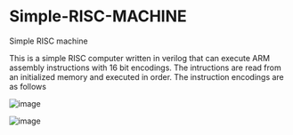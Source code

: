 # Simple-RISC-MACHINE
Simple RISC machine

This is a simple RISC computer written in verilog that can execute ARM assembly instructions with 16 bit encodings. The intructions are read from an initialized memory and executed in order.
The instruction encodings are as follows

![image](https://user-images.githubusercontent.com/73015873/153132443-40ed14b6-0f3c-44b5-9a3c-4e7ac476b4c3.png)

![image](https://user-images.githubusercontent.com/73015873/153132624-876fba9d-bf9a-47d8-8bc1-82baf55440e9.png)




